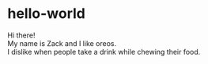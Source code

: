 # hello-world

Hi there!<br>
My name is Zack and I like oreos. <br>
I dislike when people take a drink while chewing their food.
